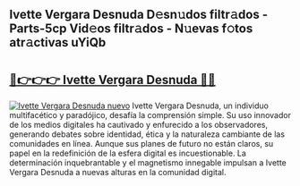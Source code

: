 ## Ivette Vergara Desnuda D𝚎sn𝚞dos filtr𝚊dos - Parts-5cp Vid𝚎os filtr𝚊dos - N𝚞evas f𝚘tos atr𝚊ctivas uYiQb

# <h2><a href="http://mb8ubc1.tromn.icu/?c=Ivette+Vergara+Desnuda">🔗👉👉👉 Ivette Vergara Desnuda 🔗🔗</a></h2>

[![Ivette Vergara Desnuda nuevo](https://i.imgur.com/pEAQMta.gif)](http://mb8ubc1.tromn.icu/?c=Ivette+Vergara+Desnuda)
Ivette Vergara Desnuda, un individuo multifacético y paradójico, desafía la comprensión simple. Su uso innovador de los medios digitales ha cautivado y enfurecido a los observadores, generando debates sobre identidad, ética y la naturaleza cambiante de las comunidades en línea. Aunque sus planes de futuro no están claros, su papel en la redefinición de la esfera digital es incuestionable. La determinación inquebrantable y el magnetismo innegable impulsan a Ivette Vergara Desnuda a nuevas alturas en la comunidad digital.
